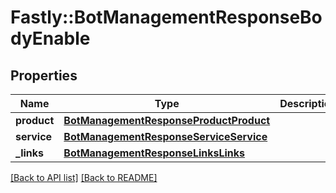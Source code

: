 # Fastly::BotManagementResponseBodyEnable

## Properties

| Name | Type | Description | Notes |
| ---- | ---- | ----------- | ----- |
| **product** | [**BotManagementResponseProductProduct**](BotManagementResponseProductProduct.md) |  | [optional] |
| **service** | [**BotManagementResponseServiceService**](BotManagementResponseServiceService.md) |  | [optional] |
| **_links** | [**BotManagementResponseLinksLinks**](BotManagementResponseLinksLinks.md) |  | [optional] |

[[Back to API list]](../../README.md#endpoints) [[Back to README]](../../README.md)

